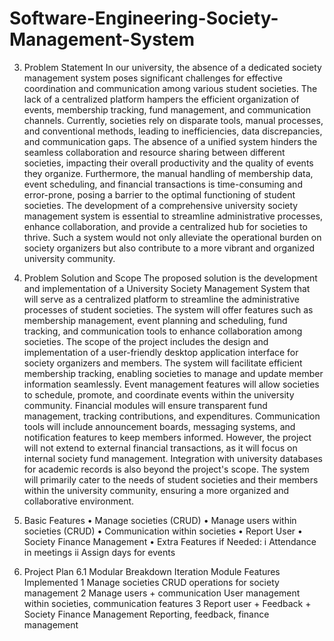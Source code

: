 # Software-Engineering-Society-Management-System

3. Problem Statement
In our university, the absence of a dedicated society management system poses significant challenges for effective coordination and communication among various student societies. The lack of a centralized platform hampers the efficient organization of events, membership tracking, fund management, and communication channels. Currently, societies rely on disparate tools, manual processes, and conventional methods, leading to inefficiencies, data discrepancies, and communication gaps.
The absence of a unified system hinders the seamless collaboration and resource sharing between different societies, impacting their overall productivity and the quality of events they organize. Furthermore, the manual handling of membership data, event scheduling, and financial transactions is time-consuming and error-prone, posing a barrier to the optimal functioning of student societies.
The development of a comprehensive university society management system is essential to streamline administrative processes, enhance collaboration, and provide a centralized hub for societies to thrive. Such a system would not only alleviate the operational burden on society organizers but also contribute to a more vibrant and organized university community.
4. Problem Solution and Scope
The proposed solution is the development and implementation of a University Society Management System that will serve as a centralized platform to streamline the administrative processes of student societies. The system will offer features such as membership management, event planning and scheduling, fund tracking, and communication tools to enhance collaboration among societies.
The scope of the project includes the design and implementation of a user-friendly desktop application interface for society organizers and members. The system will facilitate efficient membership tracking, enabling societies to manage and update member information seamlessly. Event management features will allow societies to schedule, promote, and coordinate events within the university community. Financial modules will ensure transparent fund management, tracking contributions, and expenditures. Communication tools will include announcement boards, messaging systems, and notification features to keep members informed.
However, the project will not extend to external financial transactions, as it will focus on internal society fund management. Integration with university databases for academic records is also beyond the project's scope. The system will primarily cater to the needs of student societies and their members within the university community, ensuring a more organized and collaborative environment.
5. Basic Features
•	Manage societies (CRUD)
•	Manage users within societies (CRUD)
•	Communication within societies
•	Report User
•	Society Finance Management
•	Extra Features if Needed:
i	Attendance in meetings
ii	Assign days for events

6. Project Plan
6.1 Modular Breakdown
Iteration	Module	Features Implemented
1	Manage societies	CRUD operations for society management
2	Manage users + communication	User management within societies, communication features
3	Report user + Feedback + Society Finance Management	Reporting, feedback, finance management

